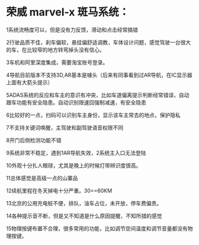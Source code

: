 # 荣威 marvel-x 斑马系统：
1系统流畅度可以，但是没有力反馈，滑动和点击经常搞错

2行驶品质不佳，刹车偏软，悬挂偏舒适调教，车体设计问题，感觉驾驶一台很大的车，在比较窄的地方转弯掉头没有信心。

3车机和阿里深度集成，需要淘宝账号登录。

4导航目前版本不支持3D,AR基本是噱头（后来有同事看到过AR导航，在IC显示器上面有大箭头提示）

5ADAS系统的反应和车主的意识有冲突，比如车道偏离提示判断经常错误，自动跟车功能有安全隐患。自动识别限速回强制减速，有安全隐患

6比较好的一点，扫码可以识别车主身份，显示该车主常去的地点，保护隐私

7不支持关键词唤醒，主驾驶和副驾驶语音权限不同

8开门后侧检测功能不错

9系统非常不稳定，遇到1AR导航失效，2系统主入口无法登陆

10外观十分扎人眼球，尤其是晚上的时候灯带辨识度很高。

11总体感觉是高级一点的山寨品

12续航里程在冬天掉电十分严重。30==60KM

13北京的公用充电桩不便，排队，油车占位，未开放，停车费偏贵。

14各种提示音不断，但是又不知道是什么原因提醒，不知所措的感觉

15物理按键布置不合理，很多常用的功能，比如调节空间温度和调节音量都没有物理按键。
